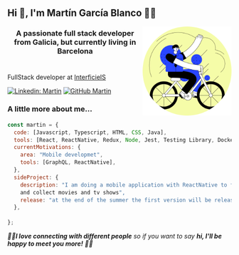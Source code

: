 <div>
<h2> Hi 👋, I'm Martín García Blanco 👨‍💻</h2>

<img align='right' src="me.png" width="200" >
<h3 align="center">A passionate full stack developer from Galicia, but currently living in Barcelona</h3>

#

FullStack developer at [InterficieIS](http://www.interficie.com)

[![Linkedin: Martin](https://img.shields.io/badge/-Martin-blue?style=flat-square&logo=Linkedin&logoColor=white&link=https://www.linkedin.com/in/martin-garcia-blanco/)](https://www.linkedin.com/in/martin-garcia-blanco/)
[![GitHub Martin](https://img.shields.io/github/followers/martin-garcia-blanco?label=follow&style=social)](https://github.com/martin-garcia-blanco)

### A little more about me...

```javascript
const martin = {
  code: [Javascript, Typescript, HTML, CSS, Java],
  tools: [React, ReactNative, Redux, Node, Jest, Testing Library, Docker],
  currentMotivations: {
    area: "Mobile developmet",
    tools: [GraphQL, ReactNative],
  },
  sideProject: {
    description: "I am doing a mobile application with ReactNative to find, rate,
    and collect movies and tv shows",
    release: "at the end of the summer the first version will be released",
  },

};
```

<div >
 <em>🤘🏼<b>I love connecting with different people</b> so if you want to say <b>hi, I'll be happy to meet you more!</b> 🤘🏼</em>
</div>
